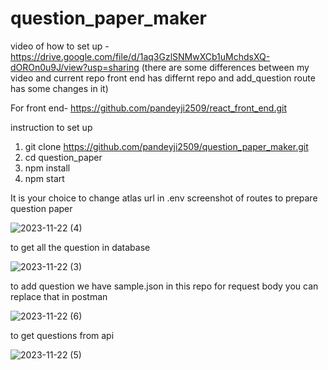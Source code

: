 # question_paper_maker
video of how to set up - https://drive.google.com/file/d/1aq3GzlSNMwXCb1uMchdsXQ-dOROn0u9J/view?usp=sharing
(there are some differences between my video and current repo front end has differnt repo and add_question route has some changes in it)

For front end- https://github.com/pandeyji2509/react_front_end.git

instruction to set up
1) git clone https://github.com/pandeyji2509/question_paper_maker.git
2) cd question_paper
3) npm install
4) npm start

It is your choice to change atlas url in .env
screenshot of routes
to prepare question paper 

![2023-11-22 (4)](https://github.com/pandeyji2509/question_paper_maker/assets/96988661/328bf27d-dab6-4fdf-8b39-6589b706c2a1)

to get all the question in database

![2023-11-22 (3)](https://github.com/pandeyji2509/question_paper_maker/assets/96988661/07579b88-0760-4e44-a234-f78056a932a5)

to add question we have sample.json in this repo for request body you can replace that in postman

![2023-11-22 (6)](https://github.com/pandeyji2509/question_paper_maker/assets/96988661/c3cd4846-34d6-46e5-9ca3-5aabe3b77e9a)


to get questions from api 

![2023-11-22 (5)](https://github.com/pandeyji2509/question_paper_maker/assets/96988661/97e4ac68-78c1-4e44-b3d6-6b032001da78)
